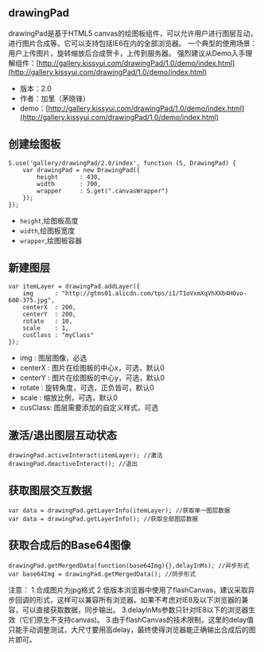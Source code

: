 ## drawingPad

drawingPad是基于HTML5 canvas的绘图板组件，可以允许用户进行图层互动，进行图片合成等。它可以支持包括IE6在内的全部浏览器。
一个典型的使用场景：用户上传图片，旋转缩放后合成贺卡，上传到服务器。
强烈建议从Demo入手理解组件：[http://gallery.kissyui.com/drawingPad/1.0/demo/index.html](http://gallery.kissyui.com/drawingPad/1.0/demo/index.html)


* 版本：2.0
* 作者：加里（茅晓锋）
* demo：[http://gallery.kissyui.com/drawingPad/1.0/demo/index.html](http://gallery.kissyui.com/drawingPad/1.0/demo/index.html)

## 创建绘图板

    S.use('gallery/drawingPad/2.0/index', function (S, DrawingPad) {
    	var drawingPad = new DrawingPad({
    	    height      : 430,
    	    width       : 700,
    	    wrapper     : S.get(".canvasWrapper")
    	});
    });

- `height`,绘图板高度
- `width`,绘图板宽度
- `wrapper`,绘图板容器


## 新建图层

	var itemLayer = drawingPad.addLayer({
	    img      : "http://gtms01.alicdn.com/tps/i1/T1oVxmXqVhXXb4HOvo-600-375.jpg",
	    centerX  : 200,     
	    centerY  : 200,     
	    rotate   : 10,      
	    scale    : 1,       
	    cusClass : "myClass"
	}); 

- img : 图层图像，必选
- centerX : 图片在绘图板的中心x，可选，默认0
- centerY : 图片在绘图板的中心y，可选，默认0
- rotate  : 旋转角度，可选，正负皆可，默认0
- scale   : 缩放比例，可选，默认0
- cusClass: 图层需要添加的自定义样式，可选

## 激活/退出图层互动状态

	drawingPad.activeInteract(itemLayer); //激活
	drawingPad.deactiveInteract(); //退出

## 获取图层交互数据

	var data = drawingPad.getLayerInfo(itemLayer); //获取单一图层数据
	var data = drawingPad.getLayerInfo(); //获取全部图层数据

## 获取合成后的Base64图像
	drawingPad.getMergedData(function(base64Img){},delayInMs); //异步形式
	var base64Img = drawingPad.getMergedData(); //同步形式

注意：
1.合成图片为jpg格式
2.低版本浏览器中使用了flashCanvas，建议采取异步回调的形式，这样可以兼容所有浏览器。如果不考虑对IE8及以下浏览器的兼容，可以直接获取数据，同步输出。
3.delayInMs参数只针对IE8以下的浏览器生效（它们原生不支持canvas)。
3.由于flashCanvas的技术限制，这里的delay值只能手动调整测试，大尺寸要用高delay，最终使得浏览器能正确输出合成后的图片即可。





